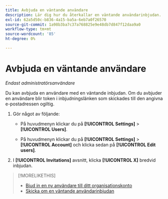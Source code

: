 ```yaml
---
title: Avbjuda en väntande användare
description: Lär dig hur du återkallar en väntande användarinbjudan.
exl-id: 62a5d50c-b836-4a15-ba5a-6eb7a0f26570
source-git-commit: 1a98b3ba7c37a768825e9e48db7d847f12daa9a0
workflow-type: tm+mt
source-wordcount: '85'
ht-degree: 0%

---
```


# Avbjuda en väntande användare

*Endast administratörsanvändare*

Du kan avbjuda en användare med en väntande inbjudan. Om du avbjuder en användare blir token i inbjudningslänken som skickades till den angivna e-postadressen ogiltig.

1. Gör något av följande:

   * På huvudmenyn klickar du på **[!UICONTROL Settings]** > **[!UICONTROL Users]**.

   * På huvudmenyn klickar du på **[!UICONTROL Settings]** > **[!UICONTROL Account]** och klicka sedan på **[!UICONTROL Edit users]**.

1. I **[!UICONTROL Invitations]** avsnitt, klicka **[!UICONTROL X]** bredvid inbjudan.

>[!MORELIKETHIS]
>
>* [Bjud in en ny användare till ditt organisationskonto](user-invite.md)
>* [Skicka om en väntande användarinbjudan](user-resend-invite.md)


<!-- >* [Edit User Permissions or Delete a User](user-edit.md) -->
